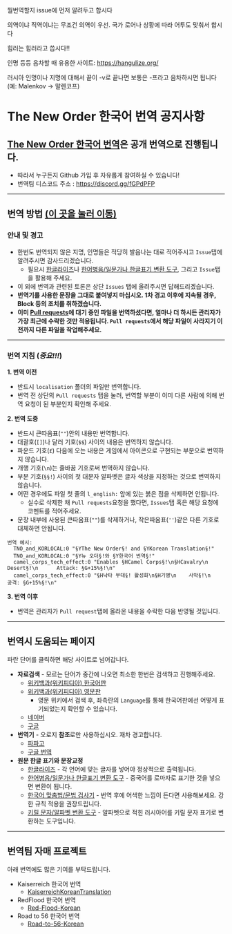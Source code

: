 뭘번역할지 issue에 먼저 알려두고 합시다

의역이냐 직역이냐는 무조건 의역이 우선. 국가 로어나 상황에 따라 어투도 맞춰서 합시다 

힘러는 힘러라고 씁시다!!

인명 등등 음차할 때 유용한 사이트: https://hangulize.org/

러시아 인명이나 지명에 대해서 끝이 -v로 끝나면 보통은 -프라고 음차하시면 됩니다 (예: Malenkov -> 말렌코프)

# The New Order 한국어 번역 공지사항
## [The New Order 한국어 번역](https://steamcommunity.com/sharedfiles/filedetails/?id=2195231810)은 공개 번역으로 진행됩니다.
- 따라서 누구든지 Github 가입 후 자유롭게 참여하실 수 있습니다! 
- 번역팀 디스코드 주소 : https://discord.gg/fGPdPFP
***

## 번역 방법 [(이 곳을 눌러 이동)](https://github.com/skullbe/Kaiserreich-Korean-Translation/wiki/%EA%B9%83%ED%97%88%EB%B8%8C-%EC%A0%80%EC%9E%A5%EB%B2%95)
### 안내 및 경고
- 한번도 번역되지 않은 지명, 인명들은 적당히 발음나는 대로 적어주시고 `Issue`탭에 알려주시면 감사드리겠습니다.
  - 필요시 [한글라이즈](https://hangulize.org)나 [한어병음/일문가나 한글표기 변환 도구](https://boncho.kiom.re.kr/tool/index.htm), 그리고 `Issue`탭을 활용해 주세요.
- 이 외에 번역과 관련된 토론은 상단 `Issues` 탭에 올려주시면 답해드리겠습니다.
- **번역기를 사용한 문장을 그대로 붙여넣지 마십시오. 1차 경고 이후에 지속될 경우, Block 등의 조치를 취하겠습니다.**
- **이미 [Pull requests](https://github.com/FriedrichvonEbert/TheNewOrderKoreanTranslation/pulls)에 대기 중인 파일을 번역하셨다면, 얼마나 더 하시든 관리자가 가장 최근에 수락한 것만 적용됩니다. `Pull requests`에서 해당 파일이 사라지기 이전까지 다른 파일을 작업해주세요.**
***
### 번역 지침 (*중요!!!*)
**1. 번역 이전**
  - 반드시 `localisation` 폴더의 파일만 번역합니다.
  - 번역 전 상단의 `Pull requests` 탭을 눌러, 번역할 부분이 이미 다른 사람에 의해 번역 요청이 된 부분인지 확인해 주세요.
    
**2. 번역 도중**
  - 반드시 큰따옴표(`""`)안의 내용만 번역합니다.
  - 대괄호(`[]`)나 달러 기호(`$$`) 사이의 내용은 번역하지 않습니다.
  - 파운드 기호(`£`) 다음에 오는 내용은 게임에서 아이콘으로 구현되는 부분으로 번역하지 않습니다.
  - 개행 기호(`\n`)는 줄바꿈 기호로써 번역하지 않습니다.
  - 부분 기호(`§§!`) 사이의 첫 대문자 알파벳은 글자 색상을 지정하는 것으로 번역하지 않습니다.
  - 어떤 경우에도 파일 첫 줄의 `l_english:` 앞에 있는 붉은 점을 삭제하면 안됩니다.
    - 실수로 삭제한 채 `Pull requests`요청을 했다면, `Issues`탭 혹은 해당 요청에 코멘트를 적어주세요.
  - 문장 내부에 사용된 큰따옴표(`""`)를 삭제하거나, 작은따옴표(`''`)같은 다른 기호로 대체하면 안됩니다.
```
번역 예시:
  TNO_and_KORLOCAL:0 "§YThe New Order§! and §YKorean Translation§!"
  TNO_and_KORLOCAL:0 "§Y뉴 오더§!와 §Y한국어 번역§!"
  camel_corps_tech_effect:0 "Enables §HCamel Corps§!\n§HCavalry\n    Desert§!\n      Attack: §G+15%§!\n"
  camel_corps_tech_effect:0 "§H낙타 부대§! 활성화\n§H기병\n    사막§!\n      공격: §G+15%§!\n"
```

**3. 번역 이후**
  - 번역은 관리자가 `Pull request`탭에 올라온 내용을 수락한 다음 반영될 것입니다.
***

## 번역시 도움되는 페이지
 파란 단어를 클릭하면 해당 사이트로 넘어갑니다.
- **자료검색** - 모르는 단어가 중간에 나오면 최소한 한번은 검색하고 진행해주세요.
  - [위키백과(위키피디아) 한국어판](https://ko.wikipedia.org)
  - [위키백과(위키피디아) 영문판](https://en.wikipedia.org) 
    - 영문 위키에서 검색 후, 좌측란의 `Language`를 통해 한국어판에선 어떻게 표기되었는지 확인할 수 있습니다.
  - [네이버](https://www.naver.com)
  - [구글](https://www.google.com)
- **번역기** - 오로지 **참조**로만 사용하십시오. 재차 경고합니다.
  - [파파고](https://papago.naver.com/)
  - [구글 번역](https://translate.google.co.kr/)
- **원문 한글 표기와 문장교정**
  - [한글라이즈](https://hangulize.org) - 각 언어에 맞는 글자를 넣어야 정상적으로 출력됩니다.
  - [한어병음/일문가나 한글표기 변환 도구](https://boncho.kiom.re.kr/tool/index.htm) - 중국어를 로마자로 표기한 것을 넣으면 변환이 됩니다.
  - [한국어 맞춤법/문법 검사기](http://speller.cs.pusan.ac.kr/) - 번역 후에 어색한 느낌이 든다면 사용해보세요. 강한 규칙 적용을 권장드립니다.
  - [키릴 문자/알파벳 변환 도구](https://www.lexilogos.com/keyboard/russian_conversion.htm) - 알파벳으로 적힌 러시아어를 키릴 문자 표기로 변환하는 도구입니다.
***

## 번역팀 자매 프로젝트   
아래 번역에도 많은 기여를 부탁드립니다.
- Kaiserreich 한국어 번역
  - [KaiserreichKoreanTranslation](https://github.com/FriedrichvonEbert/KaiserreichKoreanTranslation)
- RedFlood 한국어 번역
  - [Red-Flood-Korean](https://github.com/Edietchek/Red-Flood-Korean)
- Road to 56 한국어 번역
  - [Road-to-56-Korean](https://github.com/codmw123/Road-to-56-Korean)
